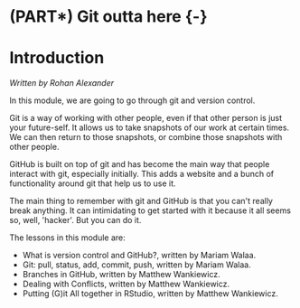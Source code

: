 


# (PART\*) Git outta here {-}
 
# Introduction

*Written by Rohan Alexander*

In this module, we are going to go through git and version control.

Git is a way of working with other people, even if that other person is just your future-self. It allows us to take snapshots of our work at certain times. We can then return to those snapshots, or combine those snapshots with other people.

GitHub is built on top of git and has become the main way that people interact with git, especially initially. This adds a website and a bunch of functionality around git that help us to use it.

The main thing to remember with git and GitHub is that you can't really break anything. It can intimidating to get started with it because it all seems so, well, 'hacker'. But you can do it.

The lessons in this module are:

- What is version control and GitHub?, written by Mariam Walaa.
- Git: pull, status, add, commit, push, written by Mariam Walaa.
- Branches in GitHub, written by Matthew Wankiewicz.
- Dealing with Conflicts, written by Matthew Wankiewicz.
- Putting (G)it All together in RStudio, written by Matthew Wankiewicz.
